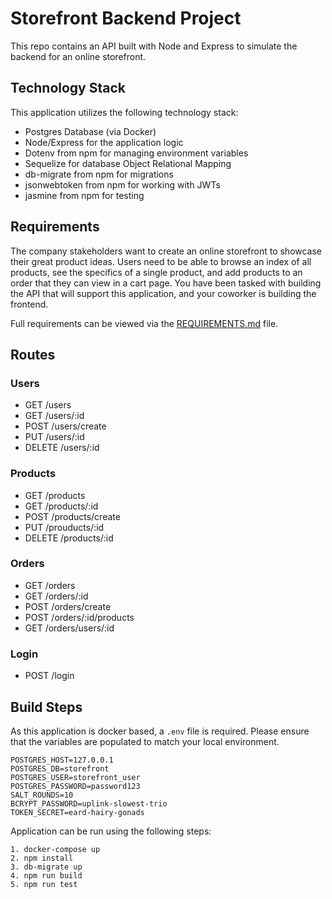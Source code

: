 # Storefront Backend Project

This repo contains an API built with Node and Express to simulate the backend for an online storefront.  

## Technology Stack
This application utilizes the following technology stack:
- Postgres Database (via Docker)
- Node/Express for the application logic
- Dotenv from npm for managing environment variables
- Sequelize for database Object Relational Mapping
- db-migrate from npm for migrations
- jsonwebtoken from npm for working with JWTs
- jasmine from npm for testing

## Requirements
The company stakeholders want to create an online storefront to showcase their great product ideas. Users need to be able to browse an index of all products, see the specifics of a single product, and add products to an order that they can view in a cart page. You have been tasked with building the API that will support this application, and your coworker is building the frontend.

Full requirements can be viewed via the [REQUIREMENTS.md](REQUIREMENTS.md) file.  

## Routes
### Users
- GET /users
- GET /users/:id
- POST /users/create
- PUT /users/:id
- DELETE /users/:id

### Products
- GET /products
- GET /products/:id
- POST /products/create
- PUT /prouducts/:id
- DELETE /products/:id

### Orders
- GET /orders
- GET /orders/:id
- POST /orders/create
- POST /orders/:id/products
- GET /orders/users/:id

### Login
- POST /login


## Build Steps
As this application is docker based, a `.env` file is required.  Please ensure that the variables are populated to match your local environment.

```
POSTGRES_HOST=127.0.0.1
POSTGRES_DB=storefront
POSTGRES_USER=storefront_user
POSTGRES_PASSWORD=password123
SALT_ROUNDS=10
BCRYPT_PASSWORD=uplink-slowest-trio
TOKEN_SECRET=eard-hairy-gonads
```

Application can be run using the following steps:
```
1. docker-compose up
2. npm install
3. db-migrate up
4. npm run build
5. npm run test
```
